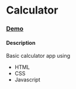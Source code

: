 # Calculator

### [Demo](https://kengyn.github.io/Calculator/)

#### Description
Basic calculator app using
* HTML
* CSS
* Javascript

